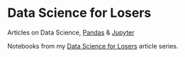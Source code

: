 # Data Science for Losers
Articles on Data Science, <a href="http://pandas.pydata.org/" target="_blank">Pandas</a> &amp; <a href="https://jupyter.org/" target="_blank">Jupyter</a>

Notebooks from my <a href="http://blog.brakmic.com/data-science-for-losers/" target="_blank">Data Science for Losers</a> article series.

